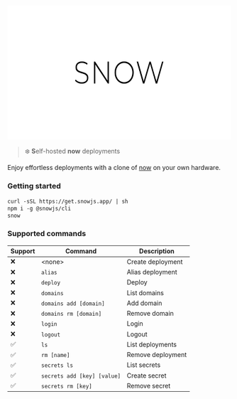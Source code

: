 <div align="center">
  <img height="300" src="./logo.svg">
</div>

> :snowflake: **S**elf-hosted **now** deployments 

Enjoy effortless deployments with a clone of [now](https://github.com/zeit/now-cli) on your own hardware.

### Getting started

```
curl -sSL https://get.snowjs.app/ | sh
npm i -g @snowjs/cli
snow
```

### Supported commands

| Support            | Command                     | Description       |
|--------------------|-----------------------------|-------------------|
| :x:                | \<none\>                    | Create deployment |
| :x:                | `alias`                     | Alias deployment  |
| :x:                | `deploy`                    | Deploy            |
| :x:                | `domains`                   | List domains      |
| :x:                | `domains add [domain]`      | Add domain        |
| :x:                | `domains rm [domain]`       | Remove domain     |
| :x:                | `login`                     | Login             |
| :x:                | `logout`                    | Logout            |
| :white_check_mark: | `ls`                        | List deployments  |
| :white_check_mark: | `rm [name]`                 | Remove deployment |
| :white_check_mark: | `secrets ls`                | List secrets      |
| :white_check_mark: | `secrets add [key] [value]` | Create secret     |
| :white_check_mark: | `secrets rm [key]`          | Remove secret     |